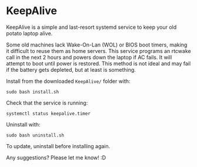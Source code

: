 # KeepAlive

KeepAlive is a simple and last-resort systemd service to keep your old potato laptop alive.

Some old machines lack Wake-On-Lan (WOL) or BIOS boot timers,
making it difficult to reuse them as home servers.
This service programs an rtcwake call in the next 2 hours and powers down the laptop if AC fails.
It will attempt to boot until power is restored.
This method is not ideal and may fail if the battery gets depleted, but at least is something.

Install from the downloaded `KeepAlive/` folder with:
```shell
sudo bash install.sh
```

Check that the service is running:
```shell
systemctl status keepalive.timer
```

Uninstall with:
```shell
sudo bash uninstall.sh
```

To update, uninstall before installing again.

Any suggestions? Please let me know! :D
